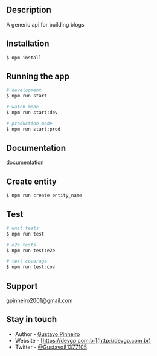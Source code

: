 ## Description

A generic api for building blogs

## Installation

```bash
$ npm install
```

## Running the app

```bash
# development
$ npm run start

# watch mode
$ npm run start:dev

# production mode
$ npm run start:prod
```

## Documentation
[documentation](localhost:3000/api) 

## Create entity
```bash
$ npm run create entity_name
```

## Test

```bash
# unit tests
$ npm run test

# e2e tests
$ npm run test:e2e

# test coverage
$ npm run test:cov
```

## Support

gpinheiro2001@gmail.com

## Stay in touch

- Author - [Gustavo Pinheiro](gustavo.contato)
- Website - [https://devgp.com.br](http://devgp.com.br)
- Twitter - [@Gustavo81377105](https://twitter.com/Gustavo81377105)
